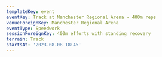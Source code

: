 ```yaml
---
templateKey: event
eventKey: Track at Manchester Regional Arena - 400m reps
venueForeignKey: Manchester Regional Arena
eventType: Speedwork
sessionForeignKey: 400m efforts with standing recovery
terrain: Track
startsAt: '2023-08-08 18:45'
---
```

